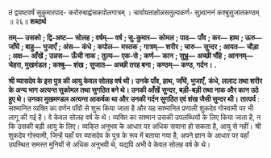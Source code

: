  

तं द्व्यष्टवर्षं सुकुमारपाद- करोरुबाह्वंसकपोलगात्रम् । चार्वायताक्षोन्नसतुल्यकर्ण- सुभ्र्वाननं कश्बुसुजातकण्ठम् ॥ २६॥ **शब्दार्थ** 

**तम्—** **उसको** **; द्वि-अष्ट—** **सोलह** **; वर्षम्—** **वर्ष** **; सु-कुमार—** **कोमल** **; पाद—** **पाँव** **; कर—** **हाथ** **; ऊरु—** **जाँघें** **; बाहु—** **भुजाएँ** **;** **अंस—** **कंधे** **; कपोल—** **मस्तक** **; गात्रम्—** **शरीर** **; चारु—** **सुन्दर** **; आयत—** **चौड़ा** **; अक्ष—** **आँखें** **; उन्नस—** **ऊँची नाक** **; तुल्य—** **एक-से** **; कर्ण—** **कान** **; सुभ्रु—** **अच्छी भौंहे** **; आननम्—** **चेहरा, मुखमंडल** **; कश्बु—** **शंख** **; सुजात—** **अच्छी तरह बना** **; कण्ठम्—** **कण्ठ, गर्दन।** **.** 

**श्री व्यासदेव के इस पुत्र की आयु केवल सोलह वर्ष थी। उनके पाँव, हाथ, जाँघें, भुजाएँ,** **कंधे, ललाट तथा शरीर के अन्य भाग अत्यन्त सुकोमल तथा सुगठित बने थे। उनकी आँखें** **सुन्दर, बड़ी-बड़ी तथा नाक और कान उठे हुए थे। उनका मुखमण्डल अत्यन्त आकर्षक था और** **उनकी गर्दन सुगठित एवं शंख जैसी सुन्दर थी।** **तात्पर्य** : सश्मानित व्यक्ति का वर्णन पाँवों से शुरू किया जाता है और यह सश्मानित प्रणाली शुकदेव गोस्वामी पर भी लागू की गई है। वे केवल सोलह वर्ष के थे। व्यक्ति का सश्मान उसकी उपलब्धियों के लिए किया जाता है, न कि उसकी बड़ी आयु के लिए। व्यकि्त अनुभव के आधार पर अधिक सयाना हो सकता है, आयु से नहीं। श्री शुकदेव गोस्वामी, जिन्हें यहाँ पर व्यासदेव के पुत्र के रूप में बताया गया है, अपने ज्ञान के आधार पर वहाँ उपस्थित समस्त मुनियों से अधिक अनुभवी थे, यद्यपि अभी वे केवल सोलह वर्ष के थे। 